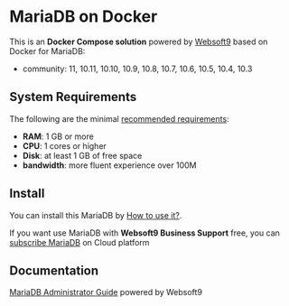 # MariaDB on Docker  

This is an **Docker Compose solution** powered by [Websoft9](https://www.websoft9.com) based on Docker for MariaDB:


 - community:  11, 10.11, 10.10, 10.9, 10.8, 10.7, 10.6, 10.5, 10.4, 10.3


## System Requirements

The following are the minimal [recommended requirements](https://mariadb.org/documentation):

* **RAM**: 1 GB or more
* **CPU**: 1 cores or higher
* **Disk**: at least 1 GB of free space
* **bandwidth**: more fluent experience over 100M  

## Install

You can install this MariaDB by [How to use it?](https://github.com/Websoft9/docker-library#how-to-use-it).   

If you want use MariaDB with **Websoft9 Business Support** free, you can [subscribe MariaDB](https://www.websoft9.com/apps) on Cloud platform

## Documentation

[MariaDB Administrator Guide](https://support.websoft9.com/docs/mariadb) powered by Websoft9